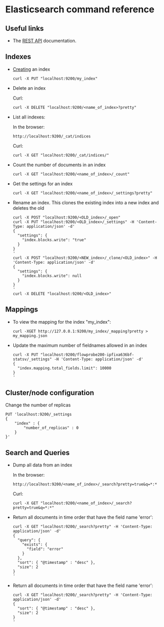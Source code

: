 # Elasticsearch command reference

## Useful links

- The [REST API](https://www.elastic.co/guide/en/elasticsearch/reference/current/rest-apis.html) documentation.

## Indexes

- [Creating](https://www.elastic.co/guide/en/elasticsearch/reference/7.8/indices-create-index.html) an index
    ```shell script
    curl -X PUT "localhost:9200/my_index"
    ```
- Delete an index

    Curl:
    ```shell script
    curl -X DELETE "localhost:9200/<name_of_index>?pretty"
    ```

- List all indexes:

    In the browser:
    ```http request
    http://localhost:9200/_cat/indices
    ```
    Curl:
    ```shell script
    curl -X GET "localhost:9200/_cat/indices/"
    ```

- Count the number of documents in an index
    ```shell script
    curl -X GET "localhost:9200/<name_of_index>/_count"
    ```

- Get the settings for an index
    ```shell script
    curl -X GET "localhost:9200/<name_of_index>/_settings?pretty"
    ```
  
- Rename an index. This clones the existing index into a new index and deletes the old
    ```shell script
    curl -X POST "localhost:9200/<OLD_index>/_open"
    curl -X PUT "localhost:9200/<OLD_index>/_settings" -H 'Content-Type: application/json' -d'
    {
      "settings": {
        "index.blocks.write": "true"
      }
    }
    '
    curl -X POST "localhost:9200/<NEW_index>/_clone/<OLD_index>" -H 'Content-Type: application/json' -d'
    {
      "settings": {
        "index.blocks.write": null 
      }
    }
    '
    curl -X DELETE "localhost:9200/<OLD_index>"
    ```

## Mappings

- To view the mapping for the index "my_index":
    ```shell script
    curl -XGET http://127.0.0.1:9200/my_index/_mapping?pretty > my_mapping.json
    ```

- Update the maximum number of fieldnames allowed in an index
    ```shell script
    curl -X PUT "localhost:9200/flowprobe200-ipfixa636bf-statsv/_settings" -H 'Content-Type: application/json' -d'
    {
      "index.mapping.total_fields.limit": 10000
    }
    '
    ```

## Cluster/node configuration

Change the number of replicas
```shell script
PUT 'localhost:9200/_settings
{
    "index" : {
        "number_of_replicas" : 0
    }
}'
```


## Search and Queries

- Dump all data from an index
    
    In the browser:
    ```http request
    http://localhost:9200/<name_of_index>/_search?pretty=true&q=*:*
    ```
    Curl:
    ```shell script
    curl -X GET "localhost:9200/<name_of_index>/_search?pretty=true&q=*:*"
    ```
  
- Return all documents in time order that have the field name 'error':
    ```shell script
    curl -X GET "localhost:9200/_search?pretty" -H 'Content-Type: application/json' -d'
    {
      "query": {
        "exists": {
          "field": "error"
        }
      },
      "sort": { "@timestamp" : "desc" },
      "size": 2    
    }
    '

- Return all documents in time order that have the field name 'error':
    ```shell script
    curl -X GET "localhost:9200/_search?pretty" -H 'Content-Type: application/json' -d'
    {
      "sort": { "@timestamp" : "desc" },
      "size": 2    
    }
    '